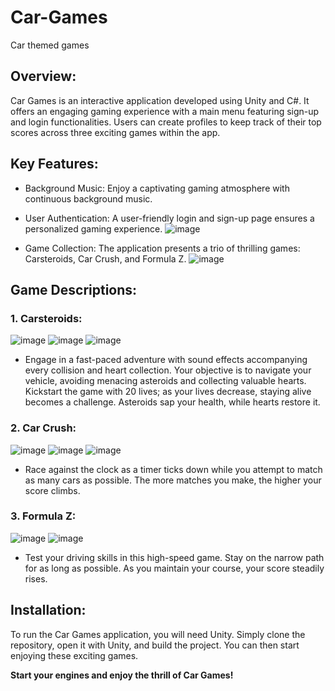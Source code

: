 # Car-Games
Car themed games

## **Overview:**

  Car Games is an interactive application developed using Unity and C#. It offers an engaging gaming experience with a main menu featuring sign-up and login functionalities. Users can create profiles to keep track of their top scores across three exciting games within the app.

## **Key Features:**

- Background Music: Enjoy a captivating gaming atmosphere with continuous background music.
- User Authentication: A user-friendly login and sign-up page ensures a personalized gaming experience.
  ![image](https://github.com/za28/Car-Games/assets/114661472/99f03053-5577-47e7-9b51-6406c2600f39)


- Game Collection: The application presents a trio of thrilling games: Carsteroids, Car Crush, and Formula Z.
  ![image](https://github.com/za28/Car-Games/assets/114661472/cf0b2fb9-089a-42d5-862d-7d1b96a3aa2a)




## **Game Descriptions:**

### 1. Carsteroids:
   
   ![image](https://github.com/za28/Car-Games/assets/114661472/c3442d3f-9a3b-4bf7-971b-69c4de346df9)
  ![image](https://github.com/za28/Car-Games/assets/114661472/75178431-6628-4dcf-be9b-d008106339f9)
  ![image](https://github.com/za28/Car-Games/assets/114661472/6a392b41-5b28-46b5-9cde-a5c38d404c21)

  - Engage in a fast-paced adventure with sound effects accompanying every collision and heart collection.
  Your objective is to navigate your vehicle, avoiding menacing asteroids and collecting valuable hearts.
  Kickstart the game with 20 lives; as your lives decrease, staying alive becomes a challenge. Asteroids sap your health, while hearts    restore it.


### 2. Car Crush:

   ![image](https://github.com/za28/Car-Games/assets/114661472/f6d479d1-2b37-4242-9b9e-e3bd93236eb8)
  ![image](https://github.com/za28/Car-Games/assets/114661472/e331ceaa-009c-4b66-b1e4-a1deeece7a2f)
  ![image](https://github.com/za28/Car-Games/assets/114661472/71409c06-aa92-4bfc-a8e8-5da540d7e1cc)




  - Race against the clock as a timer ticks down while you attempt to match as many cars as possible.
    The more matches you make, the higher your score climbs.

### 3. Formula Z:
   
   ![image](https://github.com/za28/Car-Games/assets/114661472/0c8d3e90-2379-4b1d-895c-7feea03fd6b1)
  ![image](https://github.com/za28/Car-Games/assets/114661472/fc28687b-b7bd-453a-b46b-c0665d9b369a)



  - Test your driving skills in this high-speed game. Stay on the narrow path for as long as possible.
  As you maintain your course, your score steadily rises.

## **Installation:**

  To run the Car Games application, you will need Unity. Simply clone the repository, open it with Unity, and build the project. You      can then start enjoying these exciting games.

**Start your engines and enjoy the thrill of Car Games!**
